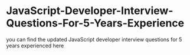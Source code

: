 # JavaScript-Developer-Interview-Questions-For-5-Years-Experience
you can find the updated JavaScript developer interview questions for 5 years experienced here
